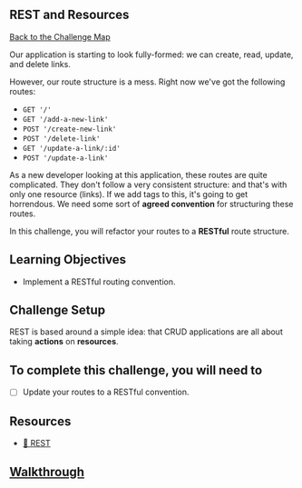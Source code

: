 ## REST and Resources

[Back to the Challenge Map](00_challenge_map.md)

Our application is starting to look fully-formed: we can create, read, update, and delete links.

However, our route structure is a mess. Right now we've got the following routes:

- `GET '/'`
- `GET '/add-a-new-link'`
- `POST '/create-new-link'`
- `POST '/delete-link'`
- `GET '/update-a-link/:id'`
- `POST '/update-a-link'`

As a new developer looking at this application, these routes are quite complicated. They don't follow a very consistent structure: and that's with only one resource (links). If we add tags to this, it's going to get horrendous. We need some sort of **agreed convention** for structuring these routes.

In this challenge, you will refactor your routes to a **RESTful** route structure.

## Learning Objectives

* Implement a RESTful routing convention.

## Challenge Setup

REST is based around a simple idea: that CRUD applications are all about taking **actions** on **resources**.

## To complete this challenge, you will need to

- [ ] Update your routes to a RESTful convention.

## Resources

* [:pill: REST](../pills/rest.md)

## [Walkthrough](walkthroughs/15.md)
